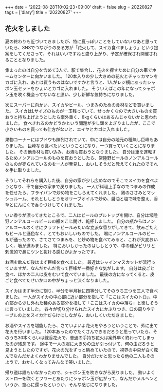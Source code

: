 +++
date = '2022-08-28T10:02:23+09:00'
draft = false
slug = 20220827
tags = ['diary']
title = '20220827'
+++

## 花火をしました

夏の終わりも近づいてきましたが、特に夏っぽいことをしていないなあと思っていたら、SNSでつながりのある方が「花火して、スイカ食べましょう」という提案をしてくださって、それはいいですねと盛り上がり、予定が確保され開催されることとなりました。

集まったのは自分を含めて3人で、駅で集合し、花火を探すために自分の車でホームセンターに向かいました。
120本入りの少し大きめの花火とチャッカマンをカゴに入れ、あとは買うものはないですかと言うと、1人がレジ横にあったシャボン玉セットをひょいとカゴに入れました。
そういえばこの年になってシャボン玉を吹く機会ってないなと思い、少し新鮮な気持ちになりました。

次にスーパーに向かい、スイカやビール、つまみのための食材などを買いました。
スイカはLサイズのものが一玉残っていて、せっかくなので大きいものを買おうと持ち上げようとしたら案外重く、8kgくらいはあるんじゃないかと思われました。
食べきれるのかどうかという問題が少し頭をよぎりましたが、ここで小さいものを買っても仕方がないと、エイヤとカゴに入れました。

果物コーナーにはブドウも陳列されていて、中には自分の地元の種無し巨峰もありました。
巨峰なら食べたいということになり、一つ買っていくことになりました。
その他食材も買い込み、お酒も買おうとなりました。
自分は車を運転するためノンアルコールのものを買おうとしたら、常陸野ビールのノンアルコールのものが売られているのを一人が発見し、おいしそうだと教えてくれたのでそれを手に取りました。

そうしてそれらを購入した後、自分の家が少し広めなのでそこでスイカを食べようとなり、車で自分の家まで戻りました。
一人が料理上手なのでつまみの作成を任せたら、フライパンで炒め物をこしらえてくれました。
鶏のささみとマッシュルーム、それとししとうをオリーブオイルで炒め、醤油と塩で味を整え、香草とにんにくで香りづけしてくれました。

いい香りが漂ってきたところで、二人はビールのプルトップを開け、自分は常陸野ノンアルコールビールの瓶をこじ開け、乾杯しました。
自分の瓶からはノンアルコールのくせにクラフトビールみたいな立派な香りがしてきて、飲みごたえもビールと遜色なく、とてもおいしいものでした。
喉にノンアルコールのビールが通ったので、さてさてつまみを、と炒め物を食べてみると、これが大変おいしく、箸が進みました。
特においしかったのはししとうで、中の種がピリリと刺激的で鼻にツンと抜ける感じがよかったです。

お酒を飲んだ後はまず巨峰を食べました。
最近はシャインマスカットが流行っていますが、なんだかんだ言って巨峰が一番好きな気がします。
自分は皮ごと食べ、ほかの二人は皮をむいて食べていました。
最後の方になってくると、皮ごと食べてたせいか口の中がちょっと渋くなりました。

スイカはまず半分に割り、半分を半月状に四等分してそのうち三つを三人で食べました。
一人がスイカの中心部に近い部分を指して「ここはスイカのトロ」、中心部から少し外れた種のある部分を指して「ここはスイカの中落ち」と楽しそうに言っていました。
各々が切り分けられたスイカにかぶりつき、口の周りやテーブルの上をスイカ汁だらけにしながら、おいしくいただきました。

お酒やスイカを堪能したら、さていよいよ花火をやろうということで、外に出て花火を行いました。
120本あったのでたくさんできるだろうと思っていたら、そのうち30本くらいは線香花火で、普通の手持ち花火は案外早く終わってしまったのが残念です。
途中で一人の服に大きめの虫が引っ付いて、何の虫だろうと見ようとしたのですが、花火の光をずっと眺めていたので、視界の中央が白く眩んでなんだかよくわかりませんでした。
自分だけかと思ったら他の二人もそのようで、おかしくなってみんなで笑いました。

帰り道は誰もいなかったので、シャボン玉を吹きながら戻りました。
勢いよくストローを吹くとフワーとあたりにシャボン玉が広がって、なんだかメルヘンというか、童心に還ったというか、そんな感じになりました。